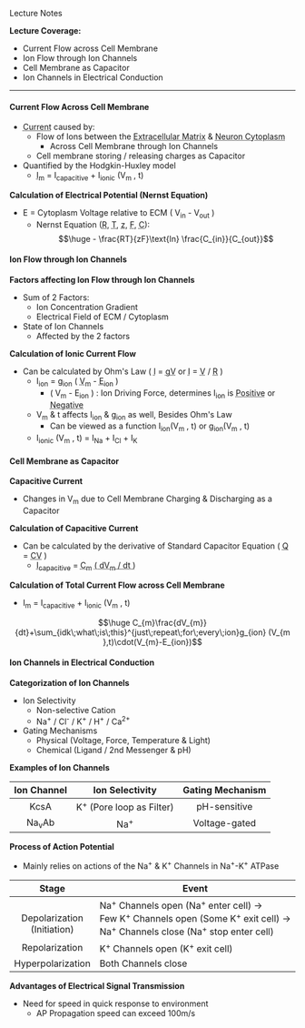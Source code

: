 Lecture Notes

**Lecture Coverage:**
- Current Flow across Cell Membrane
- Ion Flow through Ion Channels
- Cell Membrane as Capacitor
- Ion Channels in Electrical Conduction

---
#### **Current Flow Across Cell Membrane**
- <abbr Title="Net flow rate of charge">Current</abbr> caused by:
	- Flow of Ions between the <abbr Title="Na+, Cl- & (Minor) K+">Extracellular Matrix</abbr> & <abbr Title="A.A.- , K+ & (Minor) Na+, Cl-">Neuron Cytoplasm</abbr>
		- Across Cell Membrane through Ion Channels
	- Cell membrane storing / releasing charges as Capacitor
- Quantified by the Hodgkin-Huxley model
	- <abbr Title="Total Current Flow across Membrane">I<sub>m</sub></abbr> = I<sub>capacitive</sub> + I<sub>ionic</sub> (V<sub>m</sub> , t)

**Calculation of Electrical Potential (Nernst Equation)**
- E = Cytoplasm Voltage relative to ECM ( V<sub>in</sub> - V<sub>out</sub> )
	- Nernst Equation (<abbr Title="Universal Gas Constant">R</abbr>, <abbr Title="Absolute Temperature (Kelvin)">T</abbr>, <abbr Title="Ion charge no. (e.g. Ca2+ = 2)">z</abbr>, <abbr Title="Faraday's Constant">F</abbr>, <abbr Title="Ionic Concentration in / out of cell">C</abbr>):
$$\huge - \frac{RT}{zF}\text{ln} \frac{C_{in}}{C_{out}}$$

#### **Ion Flow through Ion Channels**
**Factors affecting Ion Flow through Ion Channels**
- Sum of 2 Factors:
	- Ion Concentration Gradient
	- Electrical Field of ECM / Cytoplasm
- State of Ion Channels
	- Affected by the 2 factors

**Calculation of Ionic Current Flow**
- Can be calculated by Ohm's Law ( <abbr Title="Ionic Current">I</abbr> = <abbr Title="Conductance / Reciprocal of Resistance">g</abbr><abbr Title="Voltage">V</abbr> or <abbr Title="Ionic Current">I</abbr> = <abbr Title="Voltage">V</abbr> / <abbr Title="Resistance">R</abbr> )
	-  I<sub>ion</sub> = g<sub>ion</sub> ( <abbr Title="Membrane Potential">V<sub>m</sub></abbr> - <abbr Title="Equilibrium Potential of given Ion">E<sub>ion</sub></abbr> )
		- ( V<sub>m</sub> - E<sub>ion</sub> ) : Ion Driving Force, determines I<sub>ion</sub> is <abbr Title="i.e. Flowing out of cell">Positive</abbr> or <abbr Title="Flowing into cell">Negative</abbr>
	- V<sub>m</sub> & t affects I<sub>ion</sub> & g<sub>ion</sub> as well, Besides Ohm's Law
		- Can be viewed as a function I<sub>ion</sub>(V<sub>m</sub> , t) or g<sub>ion</sub>(V<sub>m</sub> , t)
	- I<sub>ionic</sub> (V<sub>m</sub> , t) = I<sub>Na</sub> + I<sub>Cl</sub> + I<sub>K</sub> 


#### **Cell Membrane as Capacitor**
**Capacitive Current**
- Changes in V<sub>m</sub> due to Cell Membrane Charging & Discharging as a Capacitor

**Calculation of Capacitive Current**
- Can be calculated by the derivative of Standard Capacitor Equation ( <abbr Title="Charges stored in Capacitor">Q</abbr> = <abbr Title="Capacitance (Ability of Cell Membrane to Store Charge)">C</abbr><abbr Title="Voltage Difference">V</abbr> )
	- <abbr Title="dQ">I<sub>capacitive</sub></abbr> = <abbr Title="Membrane Capacitance">C<sub>m</sub></abbr> <abbr Title="Change in Membrane Potential Vm over Time t">( dV<sub>m</sub> / dt )</abbr>

**Calculation of Total Current Flow across Cell Membrane**
- I<sub>m</sub> = I<sub>capacitive</sub> +  I<sub>ionic</sub> (V<sub>m</sub> , t)

$$\huge C_{m}\frac{dV_{m}}{dt}+\sum_{idk\;what\;is\;this}^{just\;repeat\;for\;every\;ion}g_{ion} (V_{m },t)\cdot(V_{m}-E_{ion})$$


#### **Ion Channels in Electrical Conduction**
**Categorization of Ion Channels**
- Ion Selectivity
	- Non-selective Cation
	-  Na<sup>+</sup> / Cl<sup>-</sup> / K<sup>+</sup> / H<sup>+</sup> / Ca<sup>2+</sup>
- Gating Mechanisms
	- Physical (Voltage, Force, Temperature & Light)
	- Chemical (Ligand / 2nd Messenger & pH)

**Examples of Ion Channels**

|   Ion Channel    |           Ion Selectivity           | Gating Mechanism |
| :--------------: | :---------------------------------: | :--------------: |
|       KcsA       | K<sup>+</sup> (Pore loop as Filter) |   pH-sensitive   |
| Na<sub>v</sub>Ab |           Na<sup>+</sup>            |  Voltage-gated   |

**Process of Action Potential**
- Mainly relies on actions of the Na<sup>+</sup> & K<sup>+</sup> Channels in Na<sup>+</sup>-K<sup>+</sup> ATPase

|               Stage                | Event                                                                                                                                                                                            |
| :--------------------------------: | ------------------------------------------------------------------------------------------------------------------------------------------------------------------------------------------------ |
| <br>Depolarization<br>(Initiation) | Na<sup>+</sup> Channels open (Na<sup>+</sup> enter cell) →<br>Few K<sup>+</sup> Channels open (Some K<sup>+</sup> exit cell) →<br>Na<sup>+</sup> Channels close (Na<sup>+</sup> stop enter cell) |
|           Repolarization           | K<sup>+</sup> Channels open (K<sup>+</sup> exit cell)                                                                                                                                            |
|         Hyperpolarization          | Both Channels close                                                                                                                                                                              |

**Advantages of Electrical Signal Transmission**
- Need for speed in quick response to environment
	- AP Propagation speed can exceed 100m/s